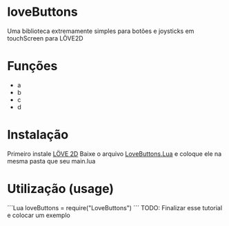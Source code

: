 # loveButtons
Uma biblioteca extremamente simples para botões e joysticks em touchScreen para LÖVE2D

# Funções 
- a
- b
- c
- d

# Instalação
Primeiro instale [LÖVE 2D](https://love2d.org)
Baixe o arquivo [LoveButtons.Lua](LoveButtons.Lua) e coloque ele na mesma pasta que seu main.lua

# Utilização (usage)
´´´Lua
  loveButtons = require("LoveButtons")
´´´
TODO: Finalizar esse tutorial e colocar um exemplo
